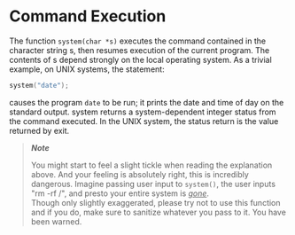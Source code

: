 # Command Execution

The function `system(char *s)` executes the command contained in the character string s, then resumes execution of the current program. The contents of s depend strongly on the local operating system. As a trivial example, on UNIX systems, the statement:

```c
system("date");
```
causes the program `date` to be run; it prints the date and time of day on the standard output. system returns a system-dependent integer status from the command executed. In the UNIX system, the status return is the value returned by exit.

>***Note***
>
>You might start to feel a slight tickle when reading the explanation above. And your feeling is absolutely right, this is incredibly dangerous.
>Imagine passing user input to `system()`, the user inputs "rm -rf /", and presto your entire system is <ins>*gone*</ins>.  
>Though only slightly exaggerated, please try not to use this function and if you do, make sure to sanitize whatever you pass to it. You have been warned.
